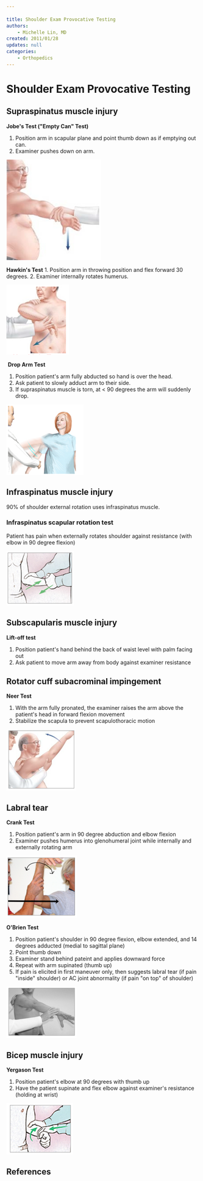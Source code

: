 ```yaml
---

title: Shoulder Exam Provocative Testing
authors:
    - Michelle Lin, MD
created: 2011/01/28
updates: null
categories:
    - Orthopedics
---
```


# Shoulder Exam Provocative Testing

## Supraspinatus muscle injury

**Jobe's Test ("Empty Can" Test)**

1. Position arm in scapular plane and point thumb down as if emptying out can.
2. Examiner pushes down on arm.

![](image-1.png)

**Hawkin's Test**
1\.  Position arm in throwing position and flex forward 30 degrees.
2\.  Examiner internally rotates humerus.

![](image-2.png)      

 **Drop Arm Test**

1. Position patient's arm fully abducted so hand is over the head.
2. Ask patient to slowly adduct arm to their side.
3. If supraspinatus muscle is torn, at &lt; 90 degrees the arm will suddenly drop.

![](image-3.png)

## Infraspinatus muscle injury

90% of shoulder external rotation uses infraspinatus muscle. 

### Infraspinatus scapular rotation test

Patient has pain when externally rotates shoulder against resistance (with elbow in 90 degree flexion)

![](image-4.png)

## Subscapularis muscle injury

**Lift-off test**

1. Position patient's hand behind the back of waist level with palm facing out
2. Ask patient to move arm away from body against examiner resistance

## Rotator cuff subacrominal impingement

**Neer Test**

1. With the arm fully pronated, the examiner raises the arm above the patient's head in forward flexion movement
2. Stabilize the scapula to prevent scapulothoracic motion

![](image-5.png)

## Labral tear

**Crank Test**

1. Position patient's arm in 90 degree abduction and elbow flexion
2. Examiner pushes humerus into glenohumeral joint while internally and externally rotating arm

![](image-6.png) 

**O'Brien Test**

1. Position patient's shoulder in 90 degree flexion, elbow extended, and 14 degrees adducted (medial to sagittal plane)
2. Point thumb down
3. Examiner stand behind pateint and applies downward force
4. Repeat with arm supinated (thumb up)
5. If pain is elicited in first maneuver only, then suggests labral tear (if pain "inside" shoulder) or AC joint abnormality (if pain "on top" of shoulder)

![](image-7.png)

## Bicep muscle injury

**Yergason Test**

1. Position patient's elbow at 90 degrees with thumb up
2. Have the patient supinate and flex elbow against examiner's resistance (holding at wrist)

![](image-8.png)

## References
